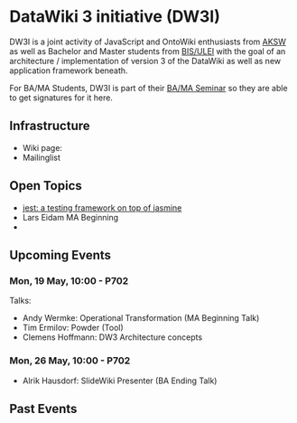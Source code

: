 # DataWiki 3 initiative (DW3I)

DW3I is a joint activity of JavaScript and OntoWiki enthusiasts from [AKSW](http://aksw.org) as well as Bachelor and Master students from [BIS/ULEI](http://bis.uni-leipzig.de) with the goal of an architecture / implementation of version 3 of the DataWiki as well as new application framework beneath.

For BA/MA Students, DW3I is part of their [BA/MA Seminar](http://bis.informatik.uni-leipzig.de/de/Lehre/1314/) so they are able to get signatures for it here.

## Infrastructure

* Wiki page: 
* Mailinglist

## Open Topics
* [jest: a testing framework on top of jasmine](http://facebook.github.io/jest/index.html)
* Lars Eidam MA Beginning
* 

## Upcoming Events

### Mon, 19 May, 10:00 - P702

Talks:
* Andy Wermke: Operational Transformation (MA Beginning Talk)
* Tim Ermilov: Powder (Tool)
* Clemens Hoffmann: DW3 Architecture concepts

### Mon, 26 May, 10:00 - P702

* Alrik Hausdorf: SlideWiki Presenter (BA Ending Talk)

## Past Events

